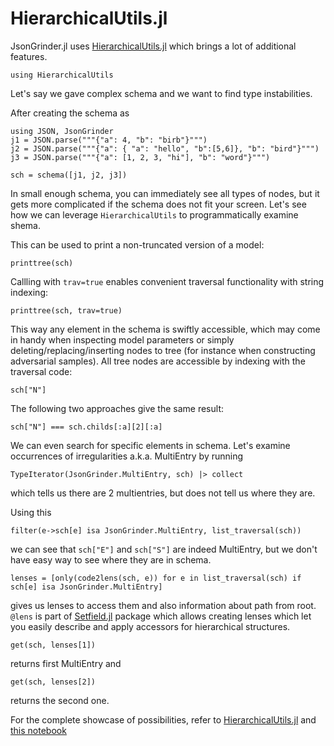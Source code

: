 # HierarchicalUtils.jl
JsonGrinder.jl uses [HierarchicalUtils.jl](https://github.com/Sheemon7/HierarchicalUtils.jl) which brings a lot of additional features.

```@example hierarchical
using HierarchicalUtils
```

Let's say we gave complex schema and we want to find type instabilities.

After creating the schema as
```@repl hierarchical
using JSON, JsonGrinder
j1 = JSON.parse("""{"a": 4, "b": "birb"}""")
j2 = JSON.parse("""{"a": { "a": "hello", "b":[5,6]}, "b": "bird"}""")
j3 = JSON.parse("""{"a": [1, 2, 3, "hi"], "b": "word"}""")

sch = schema([j1, j2, j3])
```

In small enough schema, you can immediately see all types of nodes, but it gets more complicated if the schema does not fit your screen. Let's see how we can leverage `HierarchicalUtils` to programmatically examine shema.

This can be used to print a non-truncated version of a model:

```@repl hierarchical
printtree(sch)
```

Callling with `trav=true` enables convenient traversal functionality with string indexing:

```@repl hierarchical
printtree(sch, trav=true)
```

This way any element in the schema is swiftly accessible, which may come in handy when inspecting model parameters or simply deleting/replacing/inserting nodes to tree (for instance when constructing adversarial samples). All tree nodes are accessible by indexing with the traversal code:

```@repl hierarchical
sch["N"]
```

The following two approaches give the same result:

```@repl hierarchical
sch["N"] === sch.childs[:a][2][:a]
```

We can even search for specific elements in schema. Let's examine occurrences of irregularities a.k.a. MultiEntry by running

```@repl hierarchical
TypeIterator(JsonGrinder.MultiEntry, sch) |> collect
```

which tells us there are 2 multientries, but does not tell us where they are.

Using this
```@repl hierarchical
filter(e->sch[e] isa JsonGrinder.MultiEntry, list_traversal(sch))
```

we can see that `sch["E"]` and `sch["S"]` are indeed MultiEntry, but we don't have easy way to see where they are in schema.

```@repl hierarchical
lenses = [only(code2lens(sch, e)) for e in list_traversal(sch) if sch[e] isa JsonGrinder.MultiEntry]
```

gives us lenses to access them and also information about path from root.
`@lens` is part of [Setfield.jl](https://github.com/jw3126/Setfield.jl) package which allows creating lenses which let you easily describe and apply accessors for hierarchical structures.

```@repl hierarchical
get(sch, lenses[1])
```

returns first MultiEntry and

```@repl hierarchical
get(sch, lenses[2])
```

returns the second one.

For the complete showcase of possibilities, refer to [HierarchicalUtils.jl](https://github.com/CTUAvastLab/HierarchicalUtils.jl) and [this notebook](https://github.com/CTUAvastLab/HierarchicalUtils.jl/blob/master/examples/mill_integration.ipynb)
